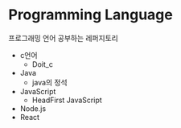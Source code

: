 # Programming Language

프로그래밍 언어 공부하는 레퍼지토리

- c언어
  - Doit_c
- Java
  - java의 정석
- JavaScript
  - HeadFirst JavaScript
- Node.js
- React